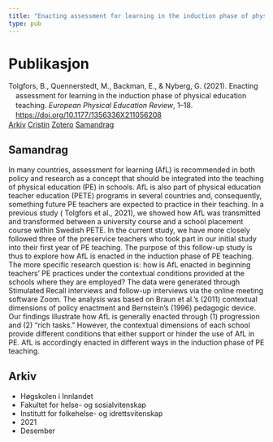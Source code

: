 ```yaml
---
title: "Enacting assessment for learning in the induction phase of physical education teaching"
type: pub
---
```

<h1>Publikasjon</h1>
<article id="csl-bib-container-VQV25LRV" class="csl-bib-container">
  <div class="csl-bib-body" style="line-height: 1.35; padding-left: 1em; text-indent:-1em;">
  <div class="csl-entry">Tolgfors, B., Quennerstedt, M., Backman, E., &amp; Nyberg, G. (2021). Enacting assessment for learning in the induction phase of physical education teaching. <i>European Physical Education Review</i>, 1&#x2013;18. <a href="https://doi.org/10.1177/1356336X211056208">https://doi.org/10.1177/1356336X211056208</a></div>
</div>
  <div class="csl-bib-buttons">
    <a href="#taxonomy-article-VQV25LRV" class="csl-bib-button">Arkiv</a>
    <a href="https://app.cristin.no/results/show.jsf?id=1969726" alt="Cristin URL" class="csl-bib-button">Cristin</a>
    <a href="http://zotero.org/groups/5022929/items/VQV25LRV" alt="Zotero URL" class="csl-bib-button">Zotero</a>
    <a href="#abstract-article-VQV25LRV" class="csl-bib-button">Samandrag</a>
  </div>
  <div id="csl-bib-meta-container-VQV25LRV"></div>
</article>
<div id="csl-bib-meta-VQV25LRV" class="csl-bib-meta">
  <article id="abstract-article-VQV25LRV" class="abstract-article">
    <h1>Samandrag</h1>
    In many countries, assessment for learning (AfL) is recommended in both policy and research as a concept that should be integrated into the teaching of physical education (PE) in schools. AfL is also part of physical education teacher education (PETE) programs in several countries and, consequently, something future PE teachers are expected to practice in their teaching. In a previous study ( Tolgfors et al., 2021), we showed how AfL was transmitted and transformed between a university course and a school placement course within Swedish PETE. In the current study, we have more closely followed three of the preservice teachers who took part in our initial study into their first year of PE teaching. The purpose of this follow-up study is thus to explore how AfL is enacted in the induction phase of PE teaching. The more specific research question is: how is AfL enacted in beginning teachers’ PE practices under the contextual conditions provided at the schools where they are employed? The data were generated through Stimulated Recall interviews and follow-up interviews via the online meeting software Zoom. The analysis was based on Braun et al.’s (2011) contextual dimensions of policy enactment and Bernstein’s (1996) pedagogic device. Our findings illustrate how AfL is generally enacted through (1) progression and (2) “rich tasks.” However, the contextual dimensions of each school provide different conditions that either support or hinder the use of AfL in PE. AfL is accordingly enacted in different ways in the induction phase of PE teaching.
  </article>
  <article id="taxonomy-article-VQV25LRV" class="taxonomy-article">
    <h1>Arkiv</h1>
    <ul>
      <li>Høgskolen i Innlandet</li>
      <li>Fakultet for helse- og sosialvitenskap</li>
      <li>Institutt for folkehelse- og idrettsvitenskap</li>
      <li>2021</li>
      <li>Desember</li>
    </ul>
  </article>
</div>
